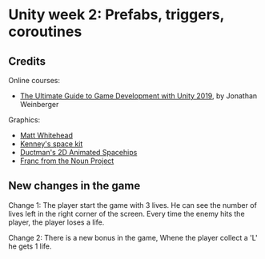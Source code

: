 # Unity week 2: Prefabs, triggers, coroutines

## Credits

Online courses:
* [The Ultimate Guide to Game Development with Unity 2019](https://www.udemy.com/the-ultimate-guide-to-game-development-with-unity/), by Jonathan Weinberger

Graphics:
* [Matt Whitehead](https://ccsearch.creativecommons.org/photos/7fd4a37b-8d1a-4d4c-80a2-4ca4a3839941)
* [Kenney's space kit](https://kenney.nl/assets/space-kit)
* [Ductman's 2D Animated Spacehips](https://assetstore.unity.com/packages/2d/characters/2d-animated-spaceships-96852)
* [Franc from the Noun Project](https://commons.wikimedia.org/w/index.php?curid=64661575)


## New changes in the game

Change 1: The player start the game with 3 lives. He can see the number of lives left in the right corner of the screen.
Every time the enemy hits the player, the player loses a life.

Change 2: There is a new bonus in the game, Whene the player collect a 'L' he gets 1 life.
